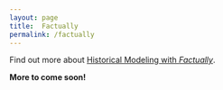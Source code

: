 ```yaml
---
layout: page
title:  Factually
permalink: /factually
---
```


Find out more about [Historical Modeling with *Factually*](/factually/historical-modeling).

**More to come soon!**
